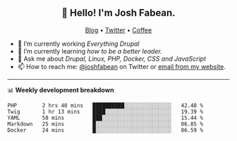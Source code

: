 <h2 align="center">👋 Hello! I'm Josh Fabean.</h2>
<p align="center">
  <a href="https://joshfabean.com">Blog</a> •
  <a href="https://twitter.com/fabean">Twitter</a> •
  <a href="https://www.buymeacoffee.com/LSxne6Yr4">Coffee</a>
</p>

- 🔭 I’m currently working *Everything Drupal*
- 🌱 I’m currently learning *how to be a better leader.*
- 💬 Ask me about *Drupal, Linux, PHP, Docker, CSS and JavaScript*
- 📫 How to reach me: [@joshfabean](https://twitter.com/joshfabean) on Twitter or [email from my website](https://joshfabean.com).

-------

📊 **Weekly development breakdown**
<!--START_SECTION:waka-->
```text
PHP        2 hrs 40 mins   ██████████░░░░░░░░░░░░░░░   42.48 % 
Twig       1 hr 13 mins    ████░░░░░░░░░░░░░░░░░░░░░   19.39 % 
YAML       58 mins         ███░░░░░░░░░░░░░░░░░░░░░░   15.44 % 
Markdown   25 mins         █░░░░░░░░░░░░░░░░░░░░░░░░   06.85 % 
Docker     24 mins         █░░░░░░░░░░░░░░░░░░░░░░░░   06.59 %
```
<!--END_SECTION:waka-->

<!--
**fabean/fabean** is a ✨ _special_ ✨ repository because its `README.md` (this file) appears on your GitHub profile.

Here are some ideas to get you started:

- 🔭 I’m currently working on ...
- 🌱 I’m currently learning ...
- 👯 I’m looking to collaborate on ...
- 🤔 I’m looking for help with ...
- 💬 Ask me about ...
- 📫 How to reach me: ...
- 😄 Pronouns: ...
- ⚡ Fun fact: ...
-->
